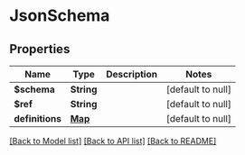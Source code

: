 # JsonSchema
## Properties

Name | Type | Description | Notes
------------ | ------------- | ------------- | -------------
**$schema** | **String** |  | [default to null]
**$ref** | **String** |  | [default to null]
**definitions** | [**Map**](JsonSchemaDefinition.md) |  | [default to null]

[[Back to Model list]](../README.md#documentation-for-models) [[Back to API list]](../README.md#documentation-for-api-endpoints) [[Back to README]](../README.md)

